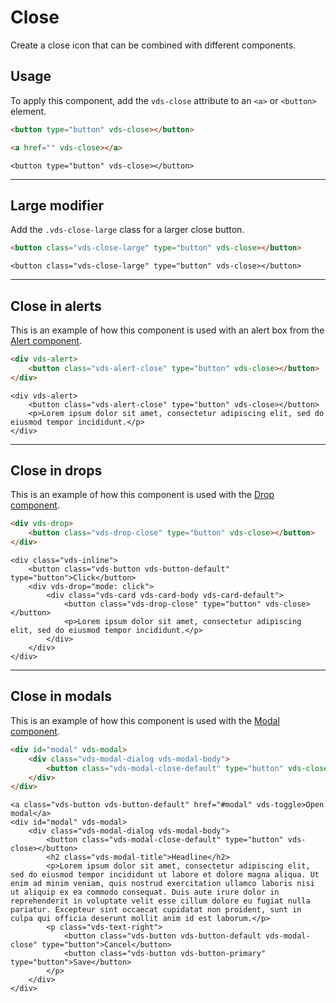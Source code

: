 # Close

<p class="vds-text-lead">Create a close icon that can be combined with different components.</p>

## Usage

To apply this component, add the `vds-close` attribute to an `<a>` or `<button>` element.


```html
<button type="button" vds-close></button>

<a href="" vds-close></a>
```

```example
<button type="button" vds-close></button>
```

***

## Large modifier

Add the `.vds-close-large` class for a larger close button.


```html
<button class="vds-close-large" type="button" vds-close></button>
```

```example
<button class="vds-close-large" type="button" vds-close></button>
```

***

## Close in alerts

This is an example of how this component is used with an alert box from the [Alert component](alert.md).

```html
<div vds-alert>
    <button class="vds-alert-close" type="button" vds-close></button>
</div>
```

```example
<div vds-alert>
    <button class="vds-alert-close" type="button" vds-close></button>
    <p>Lorem ipsum dolor sit amet, consectetur adipiscing elit, sed do eiusmod tempor incididunt.</p>
</div>
```

***

## Close in drops

This is an example of how this component is used with the [Drop component](drop.md).

```html
<div vds-drop>
    <button class="vds-drop-close" type="button" vds-close></button>
</div>
```

```example
<div class="vds-inline">
    <button class="vds-button vds-button-default" type="button">Click</button>
    <div vds-drop="mode: click">
        <div class="vds-card vds-card-body vds-card-default">
            <button class="vds-drop-close" type="button" vds-close></button>
            <p>Lorem ipsum dolor sit amet, consectetur adipiscing elit, sed do eiusmod tempor incididunt.</p>
        </div>
    </div>
</div>
```

***

## Close in modals

This is an example of how this component is used with the [Modal component](modal.md).

```html
<div id="modal" vds-modal>
    <div class="vds-modal-dialog vds-modal-body">
        <button class="vds-modal-close-default" type="button" vds-close></button>
    </div>
</div>
```

```example
<a class="vds-button vds-button-default" href="#modal" vds-toggle>Open modal</a>
<div id="modal" vds-modal>
    <div class="vds-modal-dialog vds-modal-body">
        <button class="vds-modal-close-default" type="button" vds-close></button>
        <h2 class="vds-modal-title">Headline</h2>
        <p>Lorem ipsum dolor sit amet, consectetur adipiscing elit, sed do eiusmod tempor incididunt ut labore et dolore magna aliqua. Ut enim ad minim veniam, quis nostrud exercitation ullamco laboris nisi ut aliquip ex ea commodo consequat. Duis aute irure dolor in reprehenderit in voluptate velit esse cillum dolore eu fugiat nulla pariatur. Excepteur sint occaecat cupidatat non proident, sunt in culpa qui officia deserunt mollit anim id est laborum.</p>
        <p class="vds-text-right">
            <button class="vds-button vds-button-default vds-modal-close" type="button">Cancel</button>
            <button class="vds-button vds-button-primary" type="button">Save</button>
        </p>
    </div>
</div>
```
